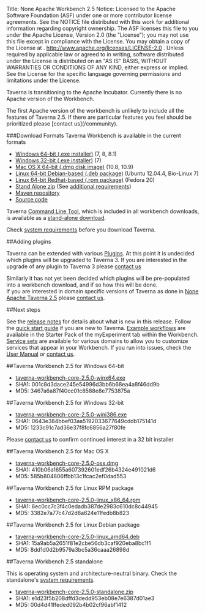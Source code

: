 Title:     None Apache Workbench 2.5
Notice:    Licensed to the Apache Software Foundation (ASF) under one
           or more contributor license agreements.  See the NOTICE file
           distributed with this work for additional information
           regarding copyright ownership.  The ASF licenses this file
           to you under the Apache License, Version 2.0 (the
           "License"); you may not use this file except in compliance
           with the License.  You may obtain a copy of the License at
           .
             http://www.apache.org/licenses/LICENSE-2.0
           .
           Unless required by applicable law or agreed to in writing,
           software distributed under the License is distributed on an
           "AS IS" BASIS, WITHOUT WARRANTIES OR CONDITIONS OF ANY
           KIND, either express or implied.  See the License for the
           specific language governing permissions and limitations
           under the License.

<div class="alert alert-info" role="alert"><p><span class="glyphicon glyphicon-info-sign" aria-hidden="true"></span>
Taverna is transitioning to the Apache Incubator. 
Currently there is no Apache version of the Workbench.

</div>
The first Apache version of the workbench is unlikely to include all the features of Taverna 2.5.
If there are particular features you feel should be prioritized please [contact us](/community).
 
###Download Formats
Taverna Workbench is available in the current formats

 - [Windows 64-bit (.exe installer)](#windows64) (7, 8, 8.1)
 - [Windows 32-bit (.exe installer)](#windows32) (7) 
 - [Mac OS X 64-bit (.dmg disk image)](#maxos) (10.8, 10.9)
 - [Linux 64-bit Debian-based (.deb package)](#linuxdeb) (Ubuntu 12.04.4, Bio-Linux 7)
 - [Linux 64-bit Redhat-based (.rpm package)](#linuxrpm) (Fedora 20)
 - [Stand Alone zip](#zip) (See [additional requirements](/download/workbench/standalone-requirements))
 - [Maven repository](/download/maven)
 - [Source code](/code)

Taverna [Command Line Tool](documentation/command-line), 
  which is included in all workbench downloads, 
  is available as a [stand-alone download](download/command-line-tool).

Check [system requirements](/download/system-requirements) before you download 
  Taverna. 

##Adding plugins

Taverna can be extended with various [Plugins](/documentation/plugins).
At this point it is undecided which plugins will be upgraded to Taverna 3.
If you are interested in the upgrade of any plugin to Taverna 3 please [contact us](/community) 

Similarly it has not yet been decided which plugins will be pre-populated into a workbench 
   download, and if so how this will be done.  
If you are interested in domain specific versions of Taverna as done in 
   [None Apache Taverna 2.5](http://www.taverna.org.uk/download/workbench/2-5/) please 
   [contact us](/community).

##Next steps

See the [release notes](/documentation/workbench/release-notes) for details about what is new 
   in this release. 
Follow the [quick start guide](/documentation/quick-start-guide) if you are new to Taverna.
[Example workflows](/documentation/example-workflows) are available in the Starter Pack of 
  the myExperiment tab within the Workbench.
[Service sets](/documentation/service-sets) are available for various domains to allow you to 
  customize services that appear in your Workbench.
If you run into issues, check the [User Manual](http://dev.mygrid.org.uk/wiki/display/taverna)
   or [contact us](/community).

<a name="windows64"></a>
##Taverna Workbench 2.5 for Windows 64-bit

 - [taverna-workbench-core-2.5.0-winx64.exe](http://www.taverna.org.uk/download/workbench/2-5/core/#download-windows)
 - SHA1: 001c8d3dace245e54996d3bb6b68ea4a8f46dd9b
 - MD5: 3467a6a87f40cc01c8588e8e7753875a

<a name="windows32"></a>
##Taverna Workbench 2.5 for Windows 32-bit 

 - [taverna-workbench-core-2.5.0-wini386.exe](http://www.taverna.org.uk/download/workbench/2-5/core/#download-windows)
 - SHA1: 0643e384bbef03aa5192033677649cddb175141d 
 - MD5: 1233c91c7ad36e37f8fc6856a27f80fe

Please [contact us](/community) to confirm continued interest in a 32 bit installer

<a name="maxos"></a>
##Taverna Workbench 2.5 for Mac OS X

 - [taverna-workbench-core-2.5.0-osx.dmg](http://www.taverna.org.uk/download/workbench/2-5/core/#download-mac)
 - SHA1: 410b06a1655a607392601edf26b4324e491021d6
 - MD5: 585b804806ffbb13c1fcac2ef0dad553

<a name="linuxdeb"></a>
##Taverna Workbench 2.5 for Linux RPM package

 - [taverna-workbench-core-2.5.0-linux_x86_64.rpm](http://www.taverna.org.uk/download/workbench/2-5/core/#download-linux)
 - SHA1: 6ec0cc7c3f4c0edadb387de2983c610dc8c44945
 - MD5: 3382e7a77c47d2d8a624e11fedb8b823

<a name="linuxrpm"></a>
##Taverna Workbench 2.5 for Linux Debian package

 - [taverna-workbench-core-2.5.0-linux_amd64.deb](http://www.taverna.org.uk/download/workbench/2-5/core/#download-linux)
 - SHA1: 15a9ab5a2651f81e2cbe56db3caf920eba8bc1f1
 - MD5: 8dd1d0d2b9579a3bc5a36caaa26898d

<a name="#zip"></a>
##Taverna Workbench 2.5 standalone

This is operating system and architecture-neutral binary. 
Check the standalone's [system requirements](/download/workbench/standalone-requirements).

 - [taverna-workbench-core-2.5.0-standalone.zip](http://www.taverna.org.uk/download/workbench/2-5/core/#download-binary)
 - SHA1: e1d23f5b208dffd3dedd953eb08e7e6387d01ae3
 - MD5: 00d4d41ffeded092b4b02cf96abf1412
